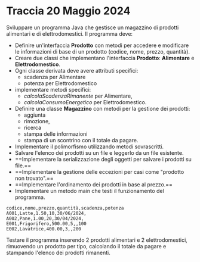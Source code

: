 # Traccia 20 Maggio 2024

Sviluppare un programma Java che gestisce un magazzino di prodotti alimentari e di elettrodomestici. Il programma deve:

- Definire un'interfaccia **Prodotto** con metodi per accedere e modificare le informazioni di base di un prodotto (codice, nome, prezzo, quantità).
- Creare due classi che implementano l'interfaccia **Prodotto**: **Alimentare** e **Elettrodomestico**.
- Ogni classe derivata deve avere attributi specifici:
  - scadenza per Alimentare
  - potenza per Elettrodomestico
- implementare metodi specifici:
  - *calcolaScadenzaRimanente* per Alimentare, 
  - *calcolaConsumoEnergetico* per Elettrodomestico.
- Definire una classe **Magazzino** con metodi per la gestione dei prodotti:
  - aggiunta
  - rimozione, 
  - ricerca
  - stampa delle informazioni
  - stampa di un scontrino con il totale da pagare.
- Implementare il polimorfismo utilizzando metodi sovrascritti.
- Salvare l'elenco dei prodotti su un file e leggerlo da un file esistente.
- ==Implementare la serializzazione degli oggetti per salvare i prodotti su file.==
- ==Implementare la gestione delle eccezioni per casi come "prodotto non trovato".==
- ==Implementare l'ordinamento dei prodotti in base al prezzo.==
- Implementare un metodo main che testi il funzionamento del programma.


```csv
codice,nome,prezzo,quantità,scadenza,potenza
A001,Latte,1.50,10,30/06/2024,
A002,Pane,1.00,20,30/04/2024,
E001,Frigorifero,500.00,5,,100
E002,Lavatrice,400.00,3,,200
```

Testare il programma inserendo 2 prodotti alimentari e 2 elettrodomestici, rimuovendo un prodotto per tipo, calcolando il totale da pagare e stampando l'elenco dei prodotti rimanenti.